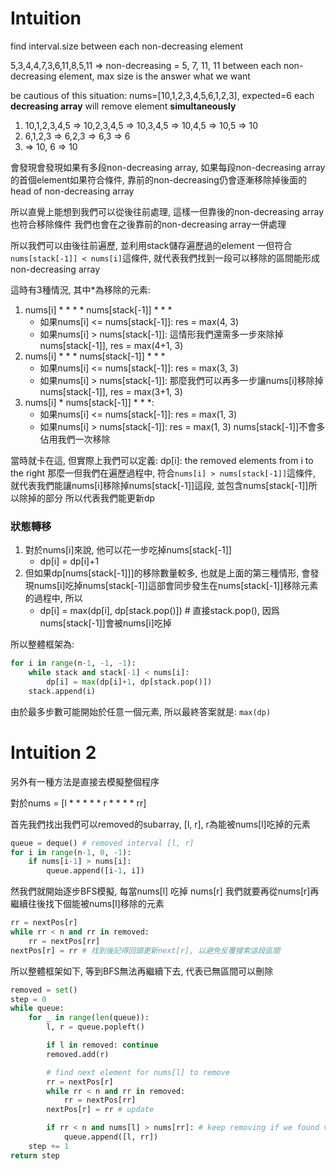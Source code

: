 # Intuition

find interval.size between each non-decreasing element

5,3,4,4,7,3,6,11,8,5,11 => non-decreasing = 5, 7, 11, 11
between each non-decreasing element, max size is the answer what we want

be cautious of this situation: nums=[10,1,2,3,4,5,6,1,2,3], expected=6
each **decreasing array** will remove element **simultaneously**

1. 10,1,2,3,4,5 => 10,2,3,4,5 => 10,3,4,5 => 10,4,5 => 10,5 => 10
2. 6,1,2,3      => 6,2,3      => 6,3      => 6
3. => 10, 6 => 10

會發現會發現如果有多段non-decreasing array, 如果每段non-decreasing array的首個element如果符合條件, 靠前的non-decreasing仍會逐漸移除掉後面的head of non-decreasing array

所以直覺上能想到我們可以從後往前處理, 這樣一但靠後的non-decreasing array也符合移除條件
我們也會在之後靠前的non-decreasing array一併處理

所以我們可以由後往前遍歷, 並利用stack儲存遍歷過的element
一但符合`nums[stack[-1]] < nums[i]`這條件, 就代表我們找到一段可以移除的區間能形成non-decreasing array

這時有3種情況, 其中*為移除的元素:

1. nums[i] * * * * nums[stack[-1]] * * *
    - 如果nums[i] <= nums[stack[-1]]: res = max(4, 3)
    - 如果nums[i] > nums[stack[-1]]: 這情形我們還需多一步來除掉nums[stack[-1]], res = max(4+1, 3)
2. nums[i] * * * nums[stack[-1]] * * *
    - 如果nums[i] <= nums[stack[-1]]: res = max(3, 3)
    - 如果nums[i] > nums[stack[-1]]: 那麼我們可以再多一步讓nums[i]移除掉nums[stack[-1]], res = max(3+1, 3)
3. nums[i] *  nums[stack[-1]] * * *:
    - 如果nums[i] <= nums[stack[-1]]: res = max(1, 3)
    - 如果nums[i] > nums[stack[-1]]: res = max(1, 3) nums[stack[-1]]不會多佔用我們一次移除

當時就卡在這, 但實際上我們可以定義:
dp[i]: the removed elements from i to the right
那麼一但我們在遍歷過程中, 符合`nums[i] > nums[stack[-1]]`這條件, 就代表我們能讓nums[i]移除掉nums[stack[-1]]這段, 並包含nums[stack[-1]]所以除掉的部分
所以代表我們能更新dp

### 狀態轉移

1. 對於nums[i]來說, 他可以花一步吃掉nums[stack[-1]]
    - dp[i] = dp[i]+1
2. 但如果dp[nums[stack[-1]]]的移除數量較多, 也就是上面的第三種情形, 會發現nums[i]吃掉nums[stack[-1]]這部會同步發生在nums[stack[-1]]移除元素的過程中, 所以
    - dp[i] = max(dp[i], dp[stack.pop()]) # 直接stack.pop(), 因爲nums[stack[-1]]會被nums[i]吃掉

所以整體框架為:
```py
for i in range(n-1, -1, -1):
    while stack and stack[-1] < nums[i]:
        dp[i] = max(dp[i]+1, dp[stack.pop()])
    stack.append(i)
```

由於最多步數可能開始於任意一個元素, 所以最終答案就是: `max(dp)`


# Intuition 2

另外有一種方法是直接去模擬整個程序

對於nums = [l * * * * * r * * * * rr]

首先我們找出我們可以removed的subarray, [l, r], r為能被nums[l]吃掉的元素

```py
queue = deque() # removed interval [l, r]
for i in range(n-1, 0, -1):
    if nums[i-1] > nums[i]:
        queue.append([i-1, i])
```

然我們就開始逐步BFS模擬, 每當nums[l] 吃掉 nums[r]
我們就要再從nums[r]再繼續往後找下個能被nums[l]移除的元素

```py
rr = nextPos[r]
while rr < n and rr in removed:
    rr = nextPos[rr]
nextPos[r] = rr # 找到後記得回頭更新next[r], 以避免反覆搜索這段區間
```

所以整體框架如下, 等到BFS無法再繼續下去, 代表已無區間可以刪除

```py
removed = set()
step = 0
while queue:
    for _ in range(len(queue)):
        l, r = queue.popleft()

        if l in removed: continue
        removed.add(r)

        # find next element for nums[l] to remove
        rr = nextPos[r]
        while rr < n and rr in removed:
            rr = nextPos[rr]
        nextPos[r] = rr # update

        if rr < n and nums[l] > nums[rr]: # keep removing if we found valid nums[rr] for nums[l] to remove
            queue.append([l, rr])
    step += 1
return step
```
